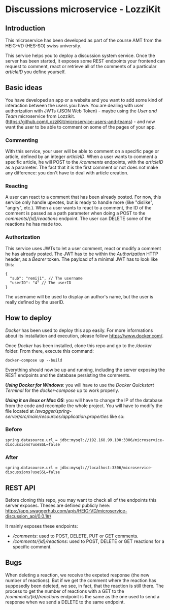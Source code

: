 # Discussions microservice - LozziKit

## Introduction

This microservice has been developed as part of the course AMT from the HEIG-VD (HES-SO) swiss university. 

This service helps you to deploy a discussion system service. Once the server has been started, it exposes some REST endpoints your frontend can request to comment, react or retrieve all of the comments of a particular _articleID_ you define yourself. 

## Basic ideas

You have developed an app or a website and you want to add some kind of interaction between the users you have. You are dealing with user authorization with JWTs (JSON Web Token) - maybe using the _User and Team_ microservice from Lozzikit. (https://github.com/LozziKit/microservice-users-and-teams) - and now want the user to be able to comment on some of the pages of your app. 

### Commenting

With this service, your user will be able to comment on a specific page or article, defined by an integer _articleID_. When a user wants to comment a specific article, he will POST to the _/comments_ endpoints, with the _articleID_ as a parameter. The fact that it is the first comment or not does not make any difference: you don't have to deal with article creation. 

### Reacting

A user can react to a comment that has been already posted. For now, this service only handle upvotes, but is ready to handle more (like "dislike", "angry", etc.). When a user wants to react to a comment, the ID of the comment is passed as a path parameter when doing a POST to the _comments/{id}/reactions_ endpoint. The user can DELETE some of the reactions he has made too. 

### Authorization

This service uses JWTs to let a user comment, react or modify a comment he has already posted. The JWT has to be within the _Authorization_ HTTP header, as a _Bearer_ token. The payload of a minimal JWT has to look like this:

```
{
  "sub": "remij1", // The username
  "userID": "4" // The userID
}
```

The username will be used to display an author's name, but the user is really defined by the userID.

## How to deploy

_Docker_ has been used to deploy this app easily. For more informations about its installation and execution, please follow https://www.docker.com/.

Once _Docker_ has been installed, clone this repo and go to the _/docker_ folder. From there, execute this command:

```
docker-compose up --build
``` 

Everything should now be up and running, including the server exposing the REST endpoints and the database persisting the comments. 

_**Using Docker for Windows**_: you will have to use the _Docker Quickstart Terminal_ for the _docker-compose_ up to work properly.

_**Using it on linux or Mac OS**_: you will have to change the IP of the database from the code and recompile the whole project. You will have to modify the file located at _/swagger/spring-server/src/main/resources/application.properties_ like so:
### Before
```
spring.datasource.url = jdbc:mysql://192.168.99.100:3306/microservice-discussions?useSSL=false 
```
### After
```
spring.datasource.url = jdbc:mysql://localhost:3306/microservice-discussions?useSSL=false 
```



## REST API

Before cloning this repo, you may want to check all of the endpoints this server exposes. Theses are defined publicly here: https://app.swaggerhub.com/apis/HEIG-VD/microservice-discussion_api/0.0.1#/

It mainly exposes these endpoints:
 - _/comments_: used to POST, DELETE, PUT or GET comments.
 - _/comments/{id}/reactions_: used to POST, DELETE or GET reactions for a specific comment. 

 ## Bugs

When deleting a reaction, we receive the expeted response (the new number of reactions). But if we get the comment where the reaction has supposedly been deleted, we see, in fact, that the reaction is still there. The process to get the number of reactions with a GET to the _/comments/{id}/reactions_ endpoint is the same as the one used to send a response when we send a DELETE to the same endpoint. 
